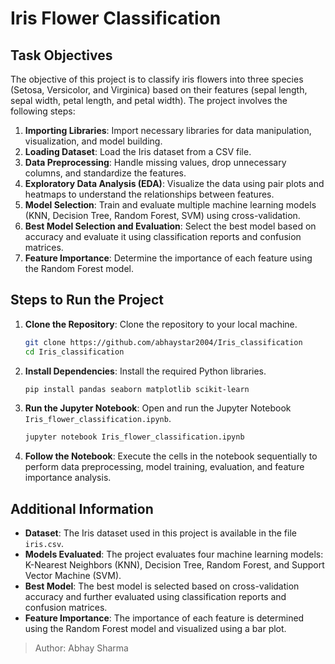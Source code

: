 # Iris Flower Classification

## Task Objectives

The objective of this project is to classify iris flowers into three species (Setosa, Versicolor, and Virginica) based on their features (sepal length, sepal width, petal length, and petal width). The project involves the following steps:

1. **Importing Libraries**: Import necessary libraries for data manipulation, visualization, and model building.
2. **Loading Dataset**: Load the Iris dataset from a CSV file.
3. **Data Preprocessing**: Handle missing values, drop unnecessary columns, and standardize the features.
4. **Exploratory Data Analysis (EDA)**: Visualize the data using pair plots and heatmaps to understand the relationships between features.
5. **Model Selection**: Train and evaluate multiple machine learning models (KNN, Decision Tree, Random Forest, SVM) using cross-validation.
6. **Best Model Selection and Evaluation**: Select the best model based on accuracy and evaluate it using classification reports and confusion matrices.
7. **Feature Importance**: Determine the importance of each feature using the Random Forest model.

## Steps to Run the Project

1. **Clone the Repository**: Clone the repository to your local machine.
    ```sh
    git clone https://github.com/abhaystar2004/Iris_classification
    cd Iris_classification
    ```

2. **Install Dependencies**: Install the required Python libraries.
    ```sh
    pip install pandas seaborn matplotlib scikit-learn
    ```

3. **Run the Jupyter Notebook**: Open and run the Jupyter Notebook `Iris_flower_classification.ipynb`.
    ```sh
    jupyter notebook Iris_flower_classification.ipynb
    ```

4. **Follow the Notebook**: Execute the cells in the notebook sequentially to perform data preprocessing, model training, evaluation, and feature importance analysis.

## Additional Information

- **Dataset**: The Iris dataset used in this project is available in the file `iris.csv`.
- **Models Evaluated**: The project evaluates four machine learning models: K-Nearest Neighbors (KNN), Decision Tree, Random Forest, and Support Vector Machine (SVM).
- **Best Model**: The best model is selected based on cross-validation accuracy and further evaluated using classification reports and confusion matrices.
- **Feature Importance**: The importance of each feature is determined using the Random Forest model and visualized using a bar plot.

> Author: Abhay Sharma
